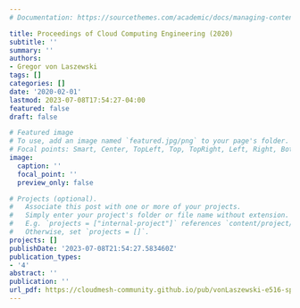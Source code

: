```yaml
---
# Documentation: https://sourcethemes.com/academic/docs/managing-content/

title: Proceedings of Cloud Computing Engineering (2020)
subtitle: ''
summary: ''
authors:
- Gregor von Laszewski
tags: []
categories: []
date: '2020-02-01'
lastmod: 2023-07-08T17:54:27-04:00
featured: false
draft: false

# Featured image
# To use, add an image named `featured.jpg/png` to your page's folder.
# Focal points: Smart, Center, TopLeft, Top, TopRight, Left, Right, BottomLeft, Bottom, BottomRight.
image:
  caption: ''
  focal_point: ''
  preview_only: false

# Projects (optional).
#   Associate this post with one or more of your projects.
#   Simply enter your project's folder or file name without extension.
#   E.g. `projects = ["internal-project"]` references `content/project/deep-learning/index.md`.
#   Otherwise, set `projects = []`.
projects: []
publishDate: '2023-07-08T21:54:27.583460Z'
publication_types:
- '4'
abstract: ''
publication: ''
url_pdf: https://cloudmesh-community.github.io/pub/vonLaszewski-e516-sp20-proceedings.pdf
---
```

